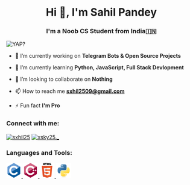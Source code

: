 <h1 align="center">Hi 👋, I'm Sahil Pandey</h1>
<h3 align="center">I'm a Noob CS Student from India🇮🇳</h3>

![YAP](http://i.imgur.com/dNYswmI.gif)?

- 🔭 I’m currently working on **Telegram Bots & Open Source Projects**

- 🌱 I’m currently learning **Python, JavaScript, Full Stack Devlopment**

- 👯 I’m looking to collaborate on **Nothing**

- 📫 How to reach me **sxhil2509@gmail.com**

- ⚡ Fun fact **I'm Pro**

<h3 align="left">Connect with me:</h3>
<p align="left">
<a href="https://twitter.com/sxhil25" target="blank"><img align="center" src="https://raw.githubusercontent.com/rahuldkjain/github-profile-readme-generator/master/src/images/icons/Social/twitter.svg" alt="sxhil25" height="30" width="40" /></a>
<a href="https://instagram.com/xsky25._" target="blank"><img align="center" src="https://raw.githubusercontent.com/rahuldkjain/github-profile-readme-generator/master/src/images/icons/Social/instagram.svg" alt="xsky25._" height="30" width="40" /></a>
</p>

<h3 align="left">Languages and Tools:</h3>
<p align="left"> <a href="https://www.cprogramming.com/" target="_blank" rel="noreferrer"> <img src="https://raw.githubusercontent.com/devicons/devicon/master/icons/c/c-original.svg" alt="c" width="40" height="40"/> </a> <a href="https://www.w3schools.com/cpp/" target="_blank" rel="noreferrer"> <img src="https://raw.githubusercontent.com/devicons/devicon/master/icons/cplusplus/cplusplus-original.svg" alt="cplusplus" width="40" height="40"/> </a> <a href="https://www.w3.org/html/" target="_blank" rel="noreferrer"> <img src="https://raw.githubusercontent.com/devicons/devicon/master/icons/html5/html5-original-wordmark.svg" alt="html5" width="40" height="40"/> </a> <a href="https://www.python.org" target="_blank" rel="noreferrer"> <img src="https://raw.githubusercontent.com/devicons/devicon/master/icons/python/python-original.svg" alt="python" width="40" height="40"/> </a> </p>
